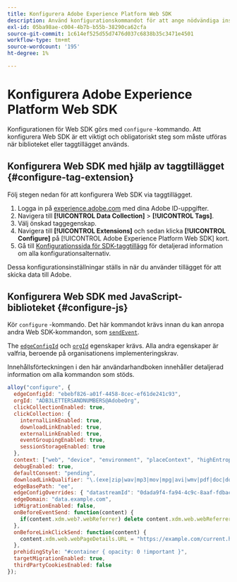 ```yaml
---
title: Konfigurera Adobe Experience Platform Web SDK
description: Använd konfigurationskommandot för att ange nödvändiga inställningar när du använder Web SDK.
exl-id: 05ba98ae-c004-4b7b-b55b-38290ca62cfa
source-git-commit: 1c614ef525d55d7476d037c6838b35c3471e4501
workflow-type: tm+mt
source-wordcount: '195'
ht-degree: 1%

---
```


# Konfigurera Adobe Experience Platform Web SDK

Konfigurationen för Web SDK görs med `configure` -kommando. Att konfigurera Web SDK är ett viktigt och obligatoriskt steg som måste utföras när biblioteket eller taggtillägget används.

## Konfigurera Web SDK med hjälp av taggtillägget {#configure-tag-extension}

Följ stegen nedan för att konfigurera Web SDK via taggtillägget.

1. Logga in på [experience.adobe.com](https://experience.adobe.com) med dina Adobe ID-uppgifter.
1. Navigera till **[!UICONTROL Data Collection]** > **[!UICONTROL Tags]**.
1. Välj önskad taggegenskap.
1. Navigera till **[!UICONTROL Extensions]** och sedan klicka **[!UICONTROL Configure]** på [!UICONTROL Adobe Experience Platform Web SDK] kort.
1. Gå till [Konfigurationssida för SDK-taggtillägg](/help/tags/extensions/client/web-sdk/web-sdk-extension-configuration.md) för detaljerad information om alla konfigurationsalternativ.

Dessa konfigurationsinställningar ställs in när du använder tillägget för att skicka data till Adobe.

## Konfigurera Web SDK med JavaScript-biblioteket {#configure-js}

Kör `configure` -kommando. Det här kommandot krävs innan du kan anropa andra Web SDK-kommandon, som [`sendEvent`](../sendevent/overview.md).

The [`edgeConfigId`](edgeconfigid.md) och [`orgId`](orgid.md) egenskaper krävs. Alla andra egenskaper är valfria, beroende på organisationens implementeringskrav.

Innehållsförteckningen i den här användarhandboken innehåller detaljerad information om alla kommandon som stöds.

```js
alloy("configure", {
  edgeConfigId: "ebebf826-a01f-4458-8cec-ef61de241c93",
  orgId: "ADB3LETTERSANDNUMBERS@AdobeOrg",
  clickCollectionEnabled: true,
  clickCollection: {
    internalLinkEnabled: true,
    downloadLinkEnabled: true,
    externalLinkEnabled: true,
    eventGroupingEnabled: true,
    sessionStorageEnabled: true
  },
  context: ["web", "device", "environment", "placeContext", "highEntropyUserAgentHints"],
  debugEnabled: true,
  defaultConsent: "pending",
  downloadLinkQualifier: "\.(exe|zip|wav|mp3|mov|mpg|avi|wmv|pdf|doc|docx|xls|xlsx|ppt|pptx)$",
  edgeBasePath: "ee",
  edgeConfigOverrides: { "datastreamId": "0dada9f4-fa94-4c9c-8aaf-fdbac6c56287" },
  edgeDomain: "data.example.com",
  idMigrationEnabled: false,
  onBeforeEventSend: function(content) {
    if(content.xdm.web?.webReferrer) delete content.xdm.web.webReferrer.URL;
  },
  onBeforeLinkClickSend: function(content) {
    content.xdm.web.webPageDetails.URL = "https://example.com/current.html";
  },
  prehidingStyle: "#container { opacity: 0 !important }",
  targetMigrationEnabled: true,
  thirdPartyCookiesEnabled: false
});
```
